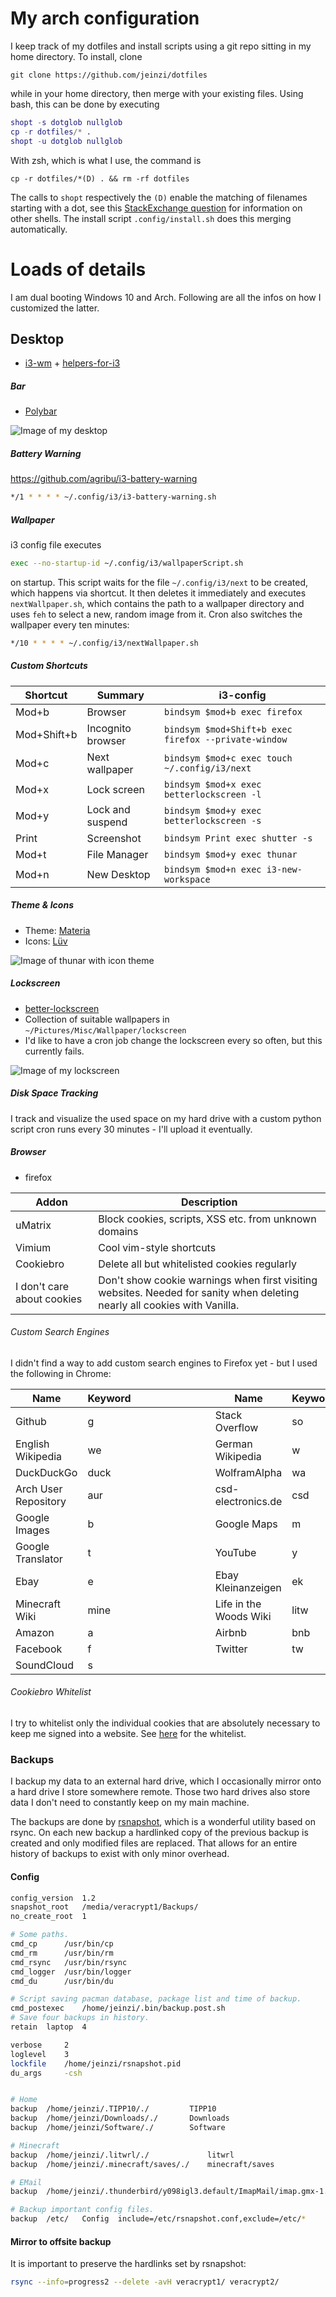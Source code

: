 # My arch configuration

I keep track of my dotfiles and install scripts using a git repo sitting in my home directory. To install, clone
```
git clone https://github.com/jeinzi/dotfiles
```
while in your home directory, then merge with your existing files. Using bash, this can be done by executing
```m
shopt -s dotglob nullglob
cp -r dotfiles/* .
shopt -u dotglob nullglob
```
With zsh, which is what I use, the command is
```
cp -r dotfiles/*(D) . && rm -rf dotfiles
```
The calls to `shopt` respectively the `(D)` enable the matching of filenames starting with a dot, see this [StackExchange question](http://unix.stackexchange.com/questions/6393/how-do-you-move-all-files-including-hidden-from-one-directory-to-another) for information on other shells. The install script ```.config/install.sh``` does this merging automatically.


# Loads of details
I am dual booting Windows 10 and Arch. Following are all the infos on how I customized the latter.

## Desktop
- [i3-wm](https://i3wm.org/) + [helpers-for-i3](https://github.com/vivien/helpers-for-i3)

##### Bar
- [Polybar](https://github.com/jaagr/polybar)

![Image of my desktop](https://dl.dropboxusercontent.com/s/jvdf8zcsbl1w58y/desktop.png)

##### Battery Warning
https://github.com/agribu/i3-battery-warning
```bash
*/1 * * * * ~/.config/i3/i3-battery-warning.sh
```

##### Wallpaper
i3 config file executes
```bash
exec --no-startup-id ~/.config/i3/wallpaperScript.sh
```
on startup. This script waits for the file ```~/.config/i3/next``` to be created, which happens via shortcut.
It then deletes it immediately and executes ```nextWallpaper.sh```, which contains the path to a wallpaper directory and uses ```feh``` to select a new, random image from it.
Cron also switches the wallpaper every ten minutes:

```bash
*/10 * * * * ~/.config/i3/nextWallpaper.sh
```

##### Custom Shortcuts
Shortcut|Summary|i3-config
---|---|---
Mod+b|Browser|```bindsym $mod+b exec firefox```
Mod+Shift+b|Incognito browser|```bindsym $mod+Shift+b exec firefox --private-window```
Mod+c|Next wallpaper|```bindsym $mod+c exec touch ~/.config/i3/next```
Mod+x|Lock screen|```bindsym $mod+x exec betterlockscreen -l```
Mod+y|Lock and suspend|```bindsym $mod+y exec betterlockscreen -s```
Print|Screenshot|```bindsym Print exec shutter -s```
Mod+t|File Manager|```bindsym $mod+y exec thunar```
Mod+n|New Desktop|```bindsym $mod+n exec i3-new-workspace```

##### Theme & Icons
- Theme: [Materia](https://github.com/nana-4/materia-theme)
- Icons: [Lüv](https://github.com/Nitrux/luv-icon-theme)

![Image of thunar with icon theme](https://dl.dropboxusercontent.com/s/dc7kc26puc2ffpv/thunar.png)

##### Lockscreen
- [better-lockscreen](https://github.com/pavanjadhaw/betterlockscreen)
- Collection of suitable wallpapers in ```~/Pictures/Misc/Wallpaper/lockscreen```
- I'd like to have a cron job change the lockscreen every so often, but this currently fails.

![Image of my lockscreen](https://dl.dropboxusercontent.com/s/lcqj3xjjrrbb7du/lockscreen.png)

##### Disk Space Tracking
I track and visualize the used space on my hard drive with a custom python script cron runs every 30 minutes - I'll upload it eventually.

##### Browser
- firefox

Addon|Description
---|---
uMatrix|Block cookies, scripts, XSS etc. from unknown domains
Vimium|Cool vim-style shortcuts
Cookiebro|Delete all but whitelisted cookies regularly
I don't care about cookies|Don't show cookie warnings when first visiting websites. Needed for sanity when deleting nearly all cookies with Vanilla.

###### Custom Search Engines
I didn't find a way to add custom search engines to Firefox yet - but I used the following in Chrome:

**Name**|**Keyword**|&nbsp;&nbsp;&nbsp;&nbsp;&nbsp;&nbsp;&nbsp;&nbsp;&nbsp;&nbsp;&nbsp;&nbsp;&nbsp;&nbsp;&nbsp;&nbsp;&nbsp;&nbsp;&nbsp;&nbsp;&nbsp;&nbsp;&nbsp;&nbsp;|**Name**|**Keyword**
---|---|---|---|---
Github|g||Stack Overflow|so
English Wikipedia|we||German Wikipedia|w
DuckDuckGo|duck||WolframAlpha|wa
Arch User Repository|aur||csd-electronics.de|csd
Google Images|b||Google Maps|m
Google Translator|t||YouTube|y
Ebay|e||Ebay Kleinanzeigen|ek
Minecraft Wiki|mine||Life in the Woods Wiki|litw
Amazon|a||Airbnb|bnb
Facebook|f||Twitter|tw
SoundCloud|s


###### Cookiebro Whitelist
I try to whitelist only the individual cookies that are absolutely necessary to keep me signed into a website. See [here](.doc/cookiebro-whitelist.txt) for the whitelist.


### Backups
I backup my data to an external hard drive, which I occasionally mirror onto a hard drive I store somewhere remote. Those two hard drives also store data I don't need to constantly keep on my main machine.

The backups are done by [rsnapshot](https://wiki.archlinux.org/index.php/Rsnapshot), which is a wonderful utility based on rsync. On each new backup a hardlinked copy of the previous backup is created and only modified files are replaced. That allows for an entire history of backups to exist with only minor overhead.

#### Config
```bash
config_version  1.2
snapshot_root   /media/veracrypt1/Backups/
no_create_root  1

# Some paths.
cmd_cp      /usr/bin/cp
cmd_rm      /usr/bin/rm
cmd_rsync   /usr/bin/rsync
cmd_logger  /usr/bin/logger
cmd_du      /usr/bin/du

# Script saving pacman database, package list and time of backup.
cmd_postexec    /home/jeinzi/.bin/backup.post.sh
# Save four backups in history.
retain  laptop  4

verbose     2
loglevel    3
lockfile    /home/jeinzi/rsnapshot.pid
du_args     -csh


# Home
backup  /home/jeinzi/.TIPP10/./         TIPP10
backup  /home/jeinzi/Downloads/./       Downloads
backup  /home/jeinzi/Software/./        Software

# Minecraft
backup  /home/jeinzi/.litwrl/./             litwrl
backup  /home/jeinzi/.minecraft/saves/./    minecraft/saves

# EMail
backup  /home/jeinzi/.thunderbird/y098igl3.default/ImapMail/imap.gmx-1.net/./       mail/address@gmx.de

# Backup important config files.
backup  /etc/   Config  include=/etc/rsnapshot.conf,exclude=/etc/*
```

#### Mirror to offsite backup
It is important to preserve the hardlinks set by rsnapshot:

```bash
rsync --info=progress2 --delete -avH veracrypt1/ veracrypt2/
```